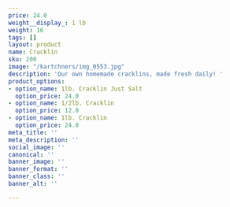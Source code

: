 ```yaml
---
price: 24.0
weight__display_: 1 lb
weight: 16
tags: []
layout: product
name: Cracklin
sku: 200
image: "/kartchners/img_0553.jpg"
description: 'Our own homemade cracklins, made fresh daily! '
product_options:
- option_name: 1lb. Cracklin Just Salt
  option_price: 24.0
- option_name: 1/2lb. Cracklin
  option_price: 12.0
- option_name: 1lb. Cracklin
  option_price: 24.0
meta_title: ''
meta_description: ''
social_image: ''
canonical: ''
banner_image: ''
banner_format: ''
banner_class: ''
banner_alt: ''

---
```

